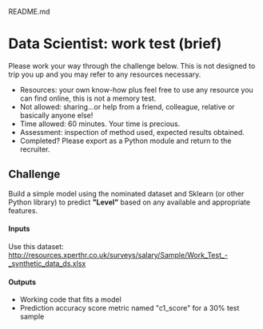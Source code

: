 README.md

# Data Scientist: work test (brief)
Please work your way through the challenge below. This is not designed to trip you up and you may refer to any resources necessary.
* Resources: your own know-how plus feel free to use any resource you can find online, this is not a memory test.
* Not allowed: sharing...or help from a friend, colleague, relative or basically anyone else!
* Time allowed: 60 minutes. Your time is precious.
* Assessment: inspection of method used, expected results obtained. 
* Completed? Please export as a Python module and return to the recruiter.

## Challenge
Build a simple model using the nominated dataset and Sklearn (or other Python library) to predict __"Level"__ based on any available and appropriate features.
#### Inputs
Use this dataset: http://resources.xperthr.co.uk/surveys/salary/Sample/Work_Test_-_synthetic_data_ds.xlsx
#### Outputs
* Working code that fits a model 
* Prediction accuracy score metric named "c1_score" for a 30% test sample
